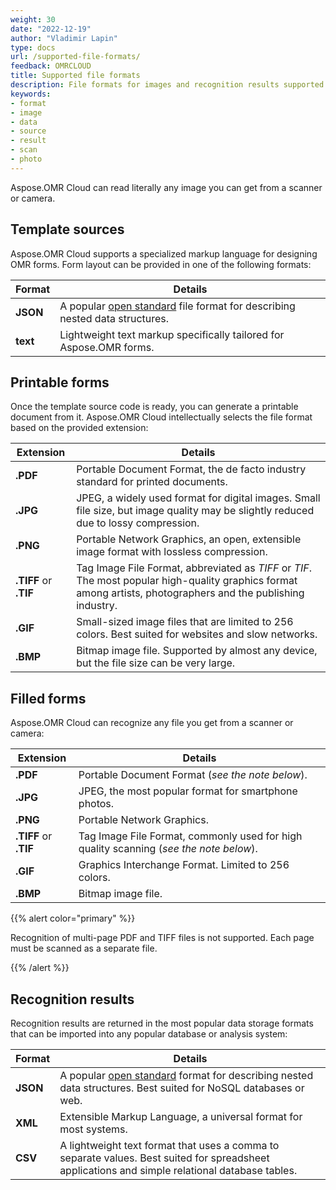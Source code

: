 ```yaml
---
weight: 30
date: "2022-12-19"
author: "Vladimir Lapin"
type: docs
url: /supported-file-formats/
feedback: OMRCLOUD
title: Supported file formats
description: File formats for images and recognition results supported by Aspose.OMR Cloud.
keywords:
- format
- image
- data
- source
- result
- scan
- photo
---
```


Aspose.OMR Cloud can read literally any image you can get from a scanner or camera.

## Template sources

Aspose.OMR Cloud supports a specialized markup language for designing OMR forms. Form layout can be provided in one of the following formats:

Format     | Details
---------- | -------
**JSON** | A popular [open standard](https://www.json.org/) file format for describing nested data structures.
**text** | Lightweight text markup specifically tailored for Aspose.OMR forms.

## Printable forms

Once the template source code is ready, you can generate a printable document from it. Aspose.OMR Cloud intellectually selects the file format based on the provided extension:

Extension             | Details
--------------------- | -------
**.PDF**              | Portable Document Format, the de facto industry standard for printed documents.
**.JPG**              | JPEG, a widely used format for digital images. Small file size, but image quality may be slightly reduced due to lossy compression.
**.PNG**              | Portable Network Graphics, an open, extensible image format with lossless compression.
**.TIFF** or **.TIF** | Tag Image File Format, abbreviated as _TIFF_ or _TIF_. The most popular high-quality graphics format among artists, photographers and the publishing industry.
**.GIF**              | Small-sized image files that are limited to 256 colors. Best suited for websites and slow networks.
**.BMP**              | Bitmap image file. Supported by almost any device, but the file size can be very large.

## Filled forms

Aspose.OMR Cloud can recognize any file you get from a scanner or camera:

Extension             | Details
--------------------- | -------
**.PDF**              | Portable Document Format (_see the note below_).
**.JPG**              | JPEG, the most popular format for smartphone photos.
**.PNG**              | Portable Network Graphics.
**.TIFF** or **.TIF** | Tag Image File Format, commonly used for high quality scanning (_see the note below_).
**.GIF**              | Graphics Interchange Format. Limited to 256 colors.
**.BMP**              | Bitmap image file.

{{% alert color="primary" %}} 

Recognition of multi-page PDF and TIFF files is not supported. Each page must be scanned as a separate file.

{{% /alert %}} 

## Recognition results

Recognition results are returned in the most popular data storage formats that can be imported into any popular database or analysis system:

Format   | Details
-------- | -------
**JSON** | A popular [open standard](https://www.json.org/) format for describing nested data structures. Best suited for NoSQL databases or web.
**XML**  | Extensible Markup Language, a universal format for most systems.
**CSV**  | A lightweight text format that uses a comma to separate values. Best suited for spreadsheet applications and simple relational database tables.
